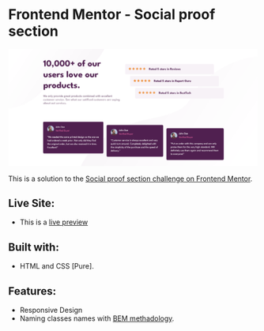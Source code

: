 # Frontend Mentor - Social proof section

![Screenshot of the website](./assets/preview/screenshot.png)

This is a solution to the [Social proof section challenge on Frontend Mentor](https://www.frontendmentor.io/challenges/social-proof-section-6e0qTv_bA).

## Live Site:
- This is a [live preview](https://iabdwahab.github.io/frontend-mentor-solutions/solutions/social-proof-section)

## Built with:

- HTML and CSS [Pure].

## Features:

- Responsive Design
- Naming classes names with [BEM methadology](https://en.bem.info/methodology/).
